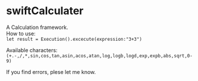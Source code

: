 # swiftCalculater

A Calculation framework. <br>
How to use:<br>
````let result = Execution().excecute(expression:"3+3")````<br>

Available characters:<br>
````(+.-,/,*,sin,cos,tan,asin,acos,atan,log,logb,logd,exp,expb,abs,sqrt,0-9)````<br>

If you find errors, plese let me know.
